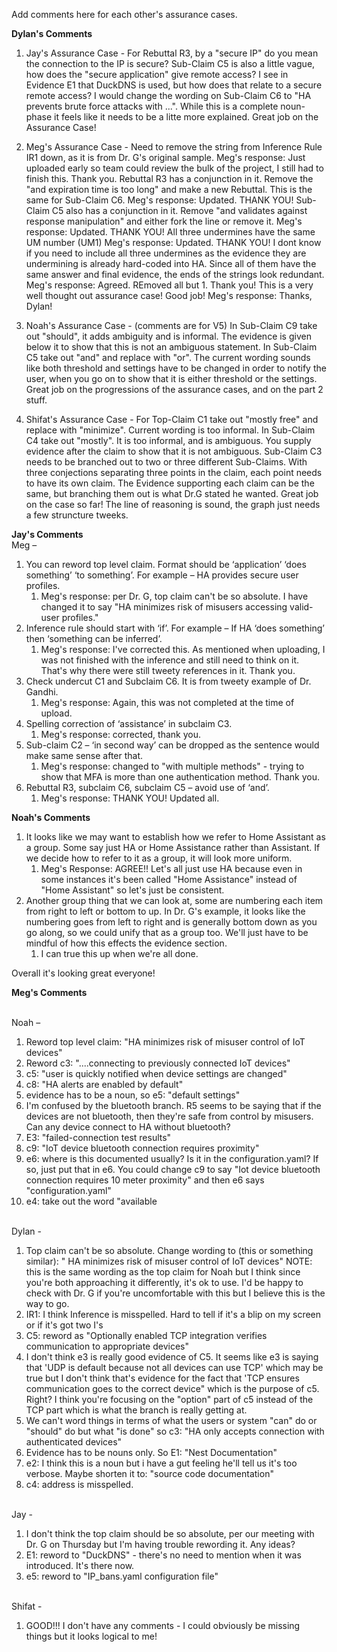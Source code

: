 Add comments here for each other's assurance cases.

**Dylan's Comments**

 1. Jay's Assurance Case - 
   For Rebuttal R3, by a "secure IP" do you mean the connection to the IP is secure?
    Sub-Claim C5 is also a little vague, how does the "secure application" give remote access? I see in Evidence E1 that      DuckDNS is used, but how does that relate to a secure remote access?
    I would change the wording on Sub-Claim C6 to "HA prevents brute force attacks with ...". While this is a complete noun-phase it feels like it needs to be a litte  more explained.
    Great job on the Assurance Case!
    
 2. Meg's Assurance Case - 
    Need to remove the string from Inference Rule IR1 down, as it is from Dr. G's original sample.
         Meg's response: Just uploaded early so team could review the bulk of the project, I still had to finish this. Thank you.
    Rebuttal R3 has a conjunction in it. Remove the "and expiration time is too long" and make a new Rebuttal. This is the  same for Sub-Claim C6.
         Meg's response: Updated. THANK YOU!
    Sub-Claim C5 also has a conjunction in it. Remove "and validates against response manipulation" and either fork the line or remove it. 
         Meg's response: Updated. THANK YOU!
    All three undermines have the same UM number (UM1)
         Meg's response: Updated. THANK YOU!
    I dont know if you need to include all three undermines as the evidence they are undermining is already hard-coded into HA. Since all of them have the same answer and final evidence, the ends of the strings look redundant. 
         Meg's response: Agreed. REmoved all but 1. Thank you!
    This is a very well thought out assurance case! Good job!
         Meg's response: Thanks, Dylan!
    
 3. Noah's Assurance Case - (comments are for V5)
    In Sub-Claim C9 take out "should", it adds ambiguity and is informal. The evidence is given below it to show that this is not an ambiguous statement.
    In Sub-Claim C5 take out "and" and replace with "or". The current wording sounds like both threshold and settings have to be changed in order to notify the user, when you go on to show that it is either threshold or the settings.
    Great job on the progressions of the assurance cases, and on the part 2 stuff. 
    
 4. Shifat's Assurance Case -
    For Top-Claim C1 take out "mostly free" and replace with "minimize". Current wording is too informal.
    In Sub-Claim C4 take out "mostly". It is too informal, and is ambiguous. You supply evidence after the claim to show that it is not ambiguous. 
    Sub-Claim C3 needs to be branched out to two or three different Sub-Claims. With three conjections separating three points in the claim, each point needs to have its own claim. The Evidence supporting each claim can be the same, but branching them out is what Dr.G stated he wanted.
    Great job on the case so far! The line of reasoning is sound, the graph just needs a few struncture tweeks. 

**Jay's Comments** 
<br/> Meg –

1.	You can reword top level claim. Format should be ‘application’ ‘does something’ ‘to something’. For example – HA provides secure user profiles. 
     1. Meg's response: per Dr. G, top claim can't be so absolute. I have changed it to say "HA minimizes risk of misusers accessing valid-user profiles."
2.	Inference rule should start with ‘if’. For example – If HA ‘does something’ then ‘something can be inferred’.
     1. Meg's response: I've corrected this. As mentioned when uploading, I was not finished with the inference and still need to think on it. That's why there were still tweety references in it. Thank you.
3.	Check undercut C1 and Subclaim C6. It is from tweety example of Dr. Gandhi.
     1. Meg's response: Again, this was not completed at the time of upload.
4.	Spelling correction of ‘assistance’ in subclaim C3.
     1. Meg's response: corrected, thank you.
5.	Sub-claim C2 – ‘in second way’ can be dropped as the sentence would make same sense after that.
     1. Meg's response: changed to "with multiple methods" - trying to show that MFA is more than one authentication method. Thank you.
7.	Rebuttal R3, subclaim C6, subclaim C5 – avoid use of ‘and’.
     1. Meg's response: THANK YOU! Updated all.


**Noah's Comments**
1. It looks like we may want to establish how we refer to Home Assistant as a group. Some say just HA or Home Assistance rather than Assistant. If we decide how to refer to it as a group, it will look more uniform. 
      1. Meg's Response: AGREE!! Let's all just use HA because even in some instances it's been called "Home Assistance" instead of "Home Assistant" so let's just be consistent.
3. Another group thing that we can look at, some are numbering each item from right to left or bottom to up. In Dr. G's example, it looks like the numbering goes from left to right and is generally bottom down as you go along, so we could unify that as a group too. We'll just have to be mindful of how this effects the evidence section.
      1. I can true this up when we're all done.

Overall it's looking great everyone!

**Meg's Comments** 

<br/> Noah –

1.	Reword top level claim: "HA minimizes risk of misuser control of IoT devices"
2.	Reword c3: "....connecting to previously connected IoT devices"
3.	c5: "user is quickly notified when device settings are changed"
4.	c8: "HA alerts are enabled by default"
5.	evidence has to be a noun, so e5: "default settings"
6.	I'm confused by the bluetooth branch. R5 seems to be saying that if the devices are not bluetooth, then they're safe from control by misusers. Can any device connect to HA without bluetooth?
7.	E3: "failed-connection test results"
8.	c9: "IoT device bluetooth connection requires proximity"
9.	e6: where is this documented usually? Is it in the configuration.yaml? If so, just put that in e6. You could change c9 to say "Iot device bluetooth connection requires 10 meter proximity" and then e6 says "configuration.yaml"
10.	e4: take out the word "available

<br/> Dylan - 

1. Top claim can't be so absolute. Change wording to (this or something similar): "	HA minimizes risk of misuser control of IoT devices" NOTE: this is the same wording as the top claim for Noah but I think since you're both approaching it differently, it's ok to use. I'd be happy to check with Dr. G if you're uncomfortable with this but I believe this is the way to go.
2. IR1: I think Inference is misspelled. Hard to tell if it's a blip on my screen or if  it's got two I's
3. C5: reword as "Optionally enabled TCP integration verifies communication to appropriate devices"
4. I don't think e3 is really good evidence of C5. It seems like e3 is saying that 'UDP is default because not all devices can use TCP' which may be true but I don't think that's evidence for the fact that 'TCP ensures communication goes to the correct device" which is the purpose of c5. Right? I think you're focusing on the "option" part of c5 instead of the TCP part which is what the branch is really getting at.
5. We can't word things in terms of what the users or system "can" do or "should" do but what "is done" so c3: "HA only accepts connection with authenticated devices"
6. Evidence has to be nouns only. So E1: "Nest Documentation"
7. e2: I think this is a noun but i have a gut feeling he'll tell us it's too verbose. Maybe shorten it to: "source code documentation"
8. c4: address is misspelled.

<br/> Jay - 

1. I don't think the top claim should be so absolute, per our meeting with Dr. G on Thursday but I'm having trouble rewording it. Any ideas?
2. E1: reword to "DuckDNS" - there's no need to mention when it was introduced. It's there now. 
3. e5: reword to "IP_bans.yaml configuration file"


<br/> Shifat -

1. GOOD!!! I don't have any comments - I could obviously be missing things but it looks logical to me!
